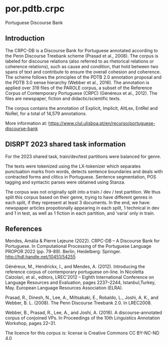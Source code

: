 # por.pdtb.crpc

Portuguese Discourse Bank

## Introduction

The CRPC-DB is a Discourse Bank for Portuguese annotated according to the Penn Discourse Treebank scheme (Prasad et al., 2008). The corpus is labeled for discourse relations (also referred to as rhetorical relations or coherence relations), such as cause and condition, that hold between two spans of text and contribute to ensure the overall cohesion and coherence. The scheme follows the principles of the PDTB 2.0 annotation proposal and the PDTB 3.0 sense hierarchy (Webber et al., 2016). The annotation is applied over 319 files of the PAROLE corpus, a subset of the Reference Corpus of Contemporary Portuguese (CRPC) (Généreux et al., 2012). The files are newspaper, fiction and didactic/scientific texts.

The corpus contains the annotation of Explicit, Implicit, AltLex, EntRel and NoRel, for a total of 14,579 annotations.

More information at: https://www.clul.ulisboa.pt/en/recurso/portuguese-discourse-bank


## DISRPT 2023 shared task information

For the 2023 shared task, train/dev/test partitions were balanced for genre.

The texts were tokenized using the LX-tokenizer which separates punctuation marks from words, detects sentence boundaries and deals with contracted forms and clitics in Portuguese.
Sentence segmentation, POS tagging and syntactic parses were obtained using Stanza.

The corpus was not originally split into a train / dev / test partition. We thus split this corpus based on their genre, trying to have different genres in each split, if they represent at least 3 documents.
In the end, we have: newspaper articles propotionally appearing in each split, 1 technical in dev and 1 in test, as well as 1 fiction in each partition, and ‘varia’ only in train.

## References

Mendes, Amália & Pierre Lejeune (2022). CRPC-DB – A Discourse Bank for Portuguese. In Computational Processing of the Portuguese Language PROPOR 2022 (pp. 79-89). Berlin, Heidelberg: Springer. http://hdl.handle.net/10451/54255

Généreux, M., Hendrickx, I., and Mendes, A. (2012). Introducing the reference corpus of contemporary portuguese on-line. In Nicoletta Calzolari, et al., editors, LREC’2012 – Eighth International Conference on Language Resources and Evaluation, pages 2237–2244, Istanbul,Turkey, May. European Language Resources Association (ELRA).

Prasad, R., Dinesh, N., Lee, A., Miltsakaki, E., Robaldo, L., Joshi, A. K., and Webber, B. L. (2008). The Penn Discourse Treebank 2.0. In LREC2008.

Webber, B., Prasad, R., Lee, A., and Joshi, A. (2016). A discourse-annotated corpus of conjoined VPs. In Proceedings of the 10th Linguistics Annotation Workshop, pages 22–31.

The licence for this corpus is: license is Creative Commons CC BY-NC-ND 4.0
